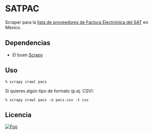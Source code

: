 SATPAC
======

Scraper para la [lista de proveedores de Factura Electrónica del SAT](http://www.sat.gob.mx/sitio_internet/asistencia_contribuyente/principiantes/comprobantes_fiscales/66_19264.html) en México.

Dependencias
-
* El buen [Scrapy](http://scrapy.org/)

Uso
-
    % scrapy crawl pacs  

Si quieres algún tipo de formato (p.ej. CSV):   

    % scrapy crawl pacs -o pacs.csv -t csv

Licencia
-
[![Foo](http://www.wtfpl.net/wp-content/uploads/2012/12/wtfpl-badge-1.png)](http://www.wtfpl.net/)

